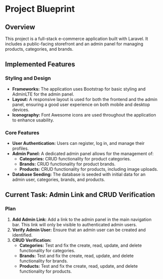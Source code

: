 
# Project Blueprint

## Overview

This project is a full-stack e-commerce application built with Laravel. It includes a public-facing storefront and an admin panel for managing products, categories, and brands.

## Implemented Features

### Styling and Design

*   **Frameworks:** The application uses Bootstrap for basic styling and AdminLTE for the admin panel.
*   **Layout:** A responsive layout is used for both the frontend and the admin panel, ensuring a good user experience on both mobile and desktop devices.
*   **Iconography:** Font Awesome icons are used throughout the application to enhance usability.

### Core Features

*   **User Authentication:** Users can register, log in, and manage their profiles.
*   **Admin Panel:** A dedicated admin panel allows for the management of:
    *   **Categories:** CRUD functionality for product categories.
    *   **Brands:** CRUD functionality for product brands.
    *   **Products:** CRUD functionality for products, including image uploads.
*   **Database Seeding:** The database is seeded with initial data for an admin user, categories, brands, and products.

## Current Task: Admin Link and CRUD Verification

### Plan

1.  **Add Admin Link:** Add a link to the admin panel in the main navigation bar. This link will only be visible to authenticated admin users.
2.  **Verify Admin User:** Ensure that an admin user can be created and identified.
3.  **CRUD Verification:**
    *   **Categories:** Test and fix the create, read, update, and delete functionality for categories.
    *   **Brands:** Test and fix the create, read, update, and delete functionality for brands.
    *   **Products:** Test and fix the create, read, update, and delete functionality for products.

